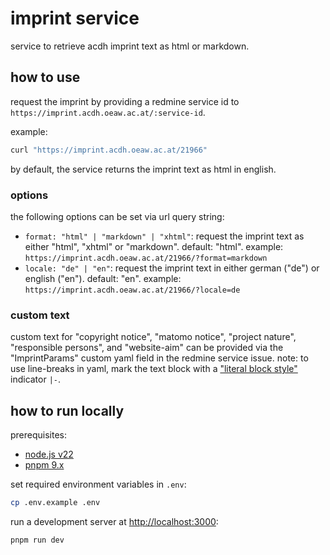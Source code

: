 # imprint service

service to retrieve acdh imprint text as html or markdown.

## how to use

request the imprint by providing a redmine service id to
`https://imprint.acdh.oeaw.ac.at/:service-id`.

example:

```bash
curl "https://imprint.acdh.oeaw.ac.at/21966"
```

by default, the service returns the imprint text as html in english.

### options

the following options can be set via url query string:

- `format: "html" | "markdown" | "xhtml"`: request the imprint text as either "html", "xhtml" or
  "markdown". default: "html". example: `https://imprint.acdh.oeaw.ac.at/21966/?format=markdown`
- `locale: "de" | "en"`: request the imprint text in either german ("de") or english ("en").
  default: "en". example: `https://imprint.acdh.oeaw.ac.at/21966/?locale=de`

### custom text

custom text for "copyright notice", "matomo notice", "project nature", "responsible persons", and
"website-aim" can be provided via the "ImprintParams" custom yaml field in the redmine service
issue. note: to use line-breaks in yaml, mark the text block with a
["literal block style"](https://yaml-multiline.info/) indicator `|-`.

## how to run locally

prerequisites:

- [node.js v22](https://nodejs.org/en/download)
- [pnpm 9.x](https://pnpm.io/installation)

set required environment variables in `.env`:

```bash
cp .env.example .env
```

run a development server at [http://localhost:3000](http://localhost:3000):

```bash
pnpm run dev
```
